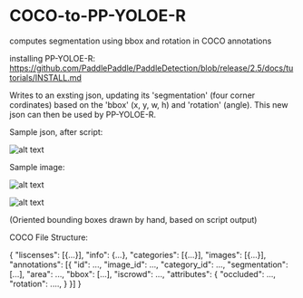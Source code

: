 # COCO-to-PP-YOLOE-R
computes segmentation using bbox and rotation in COCO annotations

installing PP-YOLOE-R:
https://github.com/PaddlePaddle/PaddleDetection/blob/release/2.5/docs/tutorials/INSTALL.md


Writes to an exsting json, updating its 'segmentation' (four corner cordinates) based on the 'bbox' (x, y, w, h) and 'rotation' (angle). This new json can then be used by PP-YOLOE-R.

Sample json, after script:


![alt text](https://github.com/FishStalkers/COCO-to-PP-YOLOE-R/blob/main/Images/samplefile.PNG)

Sample image:

![alt text](https://github.com/FishStalkers/COCO-to-PP-YOLOE-R/blob/main/Images/Image12.PNG)

![alt text](https://github.com/FishStalkers/COCO-to-PP-YOLOE-R/blob/main/Images/ImageEx.png)

(Oriented bounding boxes drawn by hand, based on script output)

COCO File Structure:

{
  "liscenses": [{...}],
  "info": {...},
  "categories": [{...}],
  "images": [{...}],
  "annotations": [{
      "id": ...,
      "image_id": ...,
      "category_id": ...,
      "segmentation": [...],
      "area": ...,
      "bbox": [...],
      "iscrowd": ...,
      "attributes": {
          "occluded": ...,
          "rotation": ....,
      }
   }]
}
